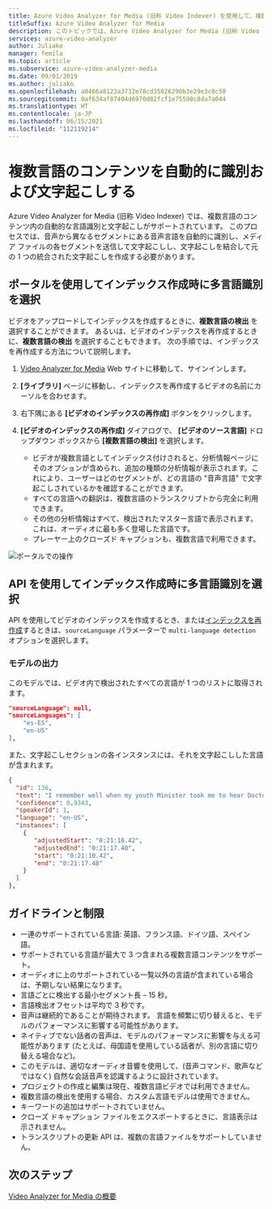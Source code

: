 ```yaml
---
title: Azure Video Analyzer for Media (旧称 Video Indexer) を使用して、複数言語のコンテンツを自動的に識別および文字起こしする
titleSuffix: Azure Video Analyzer for Media
description: このトピックでは、Azure Video Analyzer for Media (旧称 Video Indexer) を使用して、複数言語のコンテンツを自動的に識別および文字起こしする方法について説明します。
services: azure-video-analyzer
author: Juliako
manager: femila
ms.topic: article
ms.subservice: azure-video-analyzer-media
ms.date: 09/01/2019
ms.author: juliako
ms.openlocfilehash: a0466a8123a3732e78cd35826290b3e29e3c8c50
ms.sourcegitcommit: 0af634af87404d6970d82fcf1e75598c8da7a044
ms.translationtype: HT
ms.contentlocale: ja-JP
ms.lasthandoff: 06/15/2021
ms.locfileid: "112119214"
---
```

# <a name="automatically-identify-and-transcribe-multi-language-content"></a>複数言語のコンテンツを自動的に識別および文字起こしする

Azure Video Analyzer for Media (旧称 Video Indexer) では、複数言語のコンテンツ内の自動的な言語識別と文字起こしがサポートされています。 このプロセスでは、音声から異なるセグメントにある音声言語を自動的に識別し、メディア ファイルの各セグメントを送信して文字起こしし、文字起こしを結合して元の 1 つの統合された文字起こしを作成する必要があります。 

## <a name="choosing-multilingual-identification-on-indexing-with-portal"></a>ポータルを使用してインデックス作成時に多言語識別を選択

ビデオをアップロードしてインデックスを作成するときに、**複数言語の検出** を選択することができます。 あるいは、ビデオのインデックスを再作成するときに、**複数言語の検出** を選択することもできます。 次の手順では、インデックスを再作成する方法について説明します。

1. [Video Analyzer for Media](https://vi.microsoft.com/) Web サイトに移動して、サインインします。
1. **[ライブラリ]** ページに移動し、インデックスを再作成するビデオの名前にカーソルを合わせます。 
1. 右下隅にある **[ビデオのインデックスの再作成]** ボタンをクリックします。 
1. **[ビデオのインデックスの再作成]** ダイアログで、 **[ビデオのソース言語]** ドロップダウン ボックスから **[複数言語の検出]** を選択します。

    * ビデオが複数言語としてインデックス付けされると、分析情報ページにそのオプションが含められ、追加の種類の分析情報が表示されます。これにより、ユーザーはどのセグメントが、どの言語の "音声言語" で文字起こしされているかを確認することができます。
    * すべての言語への翻訳は、複数言語のトランスクリプトから完全に利用できます。
    * その他の分析情報はすべて、検出されたマスター言語で表示されます。これは、オーディオに最も多く登場した言語です。
    * プレーヤー上のクローズド キャプションも、複数言語で利用できます。

![ポータルでの操作](./media/multi-language-identification-transcription/portal-experience.png)

## <a name="choosing-multilingual-identification-on-indexing-with-api"></a>API を使用してインデックス作成時に多言語識別を選択

API を使用してビデオのインデックスを作成するとき、または[インデックスを再作成](https://api-portal.videoindexer.ai/api-details#api=Operations&operation=Re-Index-Video)するときは、`sourceLanguage` パラメーターで `multi-language detection` オプションを選択します。

### <a name="model-output"></a>モデルの出力

このモデルでは、ビデオ内で検出されたすべての言語が 1 つのリストに取得されます。

```json
"sourceLanguage": null,
"sourceLanguages": [
    "es-ES",
    "en-US"
],
```

また、文字起こしセクションの各インスタンスには、それを文字起こしした言語が含まれます。

```json
{
  "id": 136,
  "text": "I remember well when my youth Minister took me to hear Doctor King I was a teenager.",
  "confidence": 0.9343,
  "speakerId": 1,
  "language": "en-US",
  "instances": [
    {
       "adjustedStart": "0:21:10.42",
       "adjustedEnd": "0:21:17.48",
       "start": "0:21:10.42",
       "end": "0:21:17.48"
    }
  ]
},
```

## <a name="guidelines-and-limitations"></a>ガイドラインと制限

* 一連のサポートされている言語: 英語、フランス語、ドイツ語、スペイン語。
* サポートされている言語が最大で 3 つ含まれる複数言語コンテンツをサポート。
* オーディオに上のサポートされている一覧以外の言語が含まれている場合は、予期しない結果になります。
* 言語ごとに検出する最小セグメント長 – 15 秒。
* 言語検出オフセットは平均で 3 秒です。
* 音声は継続的であることが期待されます。 言語を頻繁に切り替えると、モデルのパフォーマンスに影響する可能性があります。
* ネイティブでない話者の音声は、モデルのパフォーマンスに影響を与える可能性があります (たとえば、母国語を使用している話者が、別の言語に切り替える場合など)。
* このモデルは、適切なオーディオ音響を使用して、(音声コマンド、歌声などではなく) 自然な会話音声を認識するように設計されています。
* プロジェクトの作成と編集は現在、複数言語ビデオでは利用できません。
* 複数言語の検出を使用する場合、カスタム言語モデルは使用できません。
* キーワードの追加はサポートされていません。
* クローズ ドキャプション ファイルをエクスポートするときに、言語表示は示されません。
* トランスクリプトの更新 API は、複数の言語ファイルをサポートしていません。

## <a name="next-steps"></a>次のステップ

[Video Analyzer for Media の概要](video-indexer-overview.md)
